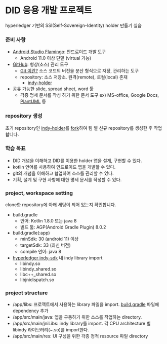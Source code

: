 # DID 응용 개발 프로젝트
hyperledger 기반의 SSI(Self-Sovereign-Identity) holder 만들기 실습

### 준비 사항
- [Android Studio Flamingo](https://developer.android.com/studio): 안드로이드 개발 도구
  - Android 11.0 이상 단말 (virtual 가능)
- [GitHub](https://github.com/): 형상(소스) 관리 도구
  - [Git 이란?](https://git-scm.com/)
    소스 코드의 버전을 분산 형식으로 저장, 관리하는 도구
  - repository: 소스 저장소. 원격(remote), 로컬(local) 존재
    - [indy-holder](https://github.com/bdgen/indy-holder)
- 공유 가능한 slide, spread sheet, word 툴
  - 각종 명세 문서를 작성 하기 위한 문서 도구
  ex) MS-office, Google Docs, [PlantUML](https://plantuml.com/ko/) 등

### repository 생성
초기 repository인 [indy-holder](https://github.com/bdgen/indy-holder)를 [fork](https://docs.github.com/ko/get-started/quickstart/fork-a-repo#forking-a-repository)하여 팀 별 신규 repository를 생성한 후 작업합니다.

### 학습 목표
- DID 개념을 이해하고 DID를 이용한 holder 앱을 설계, 구현할 수 있다.
- kotlin 언어를 사용하여 안드로이드 앱을 개발할 수 있다.
- git의 개념을 이해하고 협업하여 소스를 관리할 수 있다.
- 기획, 셜계 및 구현 사항에 대한 명세 문서를 작성할 수 있다.

### project, workspace setting
clone한 repository에 아래 세팅이 되어 있는지 확인합니다.
- build.gradle
  - 언어: Kotlin 1.8.0 또는 java 8
  - 빌드 툴: AGP(Android Gradle Plugin) 8.0.2
- build.gradle(:app)
  - minSdk: 30 (android 11) 이상
  - targetSdk: 33 (최신 버전)
  - compile 언어: java 8
- [hyperledger indy-sdk](https://github.com/hyperledger/indy-sdk) 내 indy library import
  - libindy.so
  - libindy_shared.so
  - libc++_shared.so
  - libjnidispatch.so
  
### project structure
- /app/libs: 프로젝트에서 사용하는 library 파일을 import. [build.gradle](app/build.gradle) 파일에 dependency 추가
- /app/src/main/java: 앱을 구동하기 위한 소스를 작업하는 directory.
- /app/src/main/jniLibs: indy library를 import. 각 CPU architecture 별 libindy 라이브러리(~.so)를 import한다.
- /app/src/main/res: UI 구성을 위한 각종 정적 resource 파일 directory

